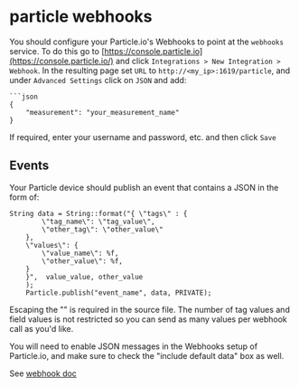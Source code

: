 # particle webhooks


You should configure your Particle.io's Webhooks to point at the `webhooks` service. To do this go to [https://console.particle.io](https://console.particle.io/) and click `Integrations > New Integration > Webhook`. In the resulting page set `URL` to `http://<my_ip>:1619/particle`, and  under `Advanced Settings` click on `JSON` and add:

```
```json
{
    "measurement": "your_measurement_name"
}
```

If required, enter your username and password, etc. and then click `Save`



## Events

Your Particle device should publish an event that contains a JSON in the form of:
```
String data = String::format("{ \"tags\" : {
	    \"tag_name\": \"tag_value\", 
	    \"other_tag\": \"other_value\"
    }, 
	\"values\": {
	    \"value_name\": %f, 
		\"other_value\": %f, 
    }
    }",  value_value, other_value
	);
    Particle.publish("event_name", data, PRIVATE);
```

Escaping the "" is required in the source file.
The number of tag values and field values is not restricted so you can send as many values per webhook call as you'd like.

You will need to enable JSON messages in the Webhooks setup of Particle.io, and make sure to check the "include default data" box as well.


See [webhook doc](https://docs.particle.io/reference/webhooks/)
